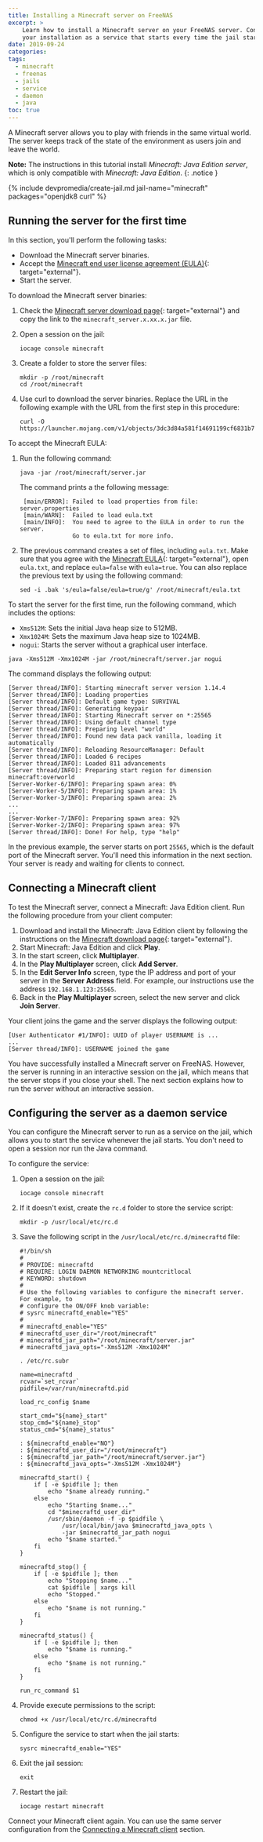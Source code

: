 ```yaml
---
title: Installing a Minecraft server on FreeNAS
excerpt: >
    Learn how to install a Minecraft server on your FreeNAS server. Configure
    your installation as a service that starts every time the jail starts.
date: 2019-09-24
categories:
tags:
  - minecraft
  - freenas
  - jails
  - service
  - daemon
  - java
toc: true
---
```


A Minecraft server allows you to play with friends in the same virtual world.
The server keeps track of the state of the environment as users join and leave
the world.


**Note:** The instructions in this tutorial install _Minecraft: Java Edition
server_, which is only compatible with _Minecraft: Java Edition_.
{: .notice }

{% include devpromedia/create-jail.md
   jail-name="minecraft"
   packages="openjdk8 curl" %}

## Running the server for the first time

In this section, you'll perform the following tasks:

* Download the Minecraft server binaries.
* Accept the [Minecraft end user license agreement (EULA)][5]{: target="external"}.
* Start the server.

To download the Minecraft server binaries:

1. Check the [Minecraft server download page][4]{: target="external"} and copy
   the link to the `minecraft_server.x.xx.x.jar` file.

1. Open a session on the jail:
   ```shell
   iocage console minecraft
   ```
1. Create a folder to store the server files:
   ```shell
   mkdir -p /root/minecraft
   cd /root/minecraft
   ```
1. Use curl to download the server binaries. Replace the URL in the following
   example with the URL from the first step in this procedure:
   ```shell
   curl -O https://launcher.mojang.com/v1/objects/3dc3d84a581f14691199cf6831b71ed1296a9fdf/server.jar
   ```

To accept the Minecraft EULA:

1. Run the following command:
   ```shell
   java -jar /root/minecraft/server.jar
   ```
   The command prints a the following message:
   ```
    [main/ERROR]: Failed to load properties from file: server.properties
    [main/WARN]:  Failed to load eula.txt
    [main/INFO]:  You need to agree to the EULA in order to run the server.
                  Go to eula.txt for more info.
   ```
1. The previous command creates a set of files, including `eula.txt`. Make sure
   that you agree with the [Minecraft EULA][4]{: target="external"}, open
   `eula.txt`, and replace `eula=false` with `eula=true`. You can also replace
   the previous text by using the following command:
   ```shell
   sed -i .bak 's/eula=false/eula=true/g' /root/minecraft/eula.txt
   ```

To start the server for the first time, run the following command, which
includes the options:

* `Xms512M`: Sets the initial Java heap size to 512MB.
* `Xmx1024M`: Sets the maximum Java heap size to 1024MB.
* `nogui`: Starts the server without a graphical user interface.

```shell
java -Xms512M -Xmx1024M -jar /root/minecraft/server.jar nogui
```

The command displays the following output:
```
[Server thread/INFO]: Starting minecraft server version 1.14.4
[Server thread/INFO]: Loading properties
[Server thread/INFO]: Default game type: SURVIVAL
[Server thread/INFO]: Generating keypair
[Server thread/INFO]: Starting Minecraft server on *:25565
[Server thread/INFO]: Using default channel type
[Server thread/INFO]: Preparing level "world"
[Server thread/INFO]: Found new data pack vanilla, loading it automatically
[Server thread/INFO]: Reloading ResourceManager: Default
[Server thread/INFO]: Loaded 6 recipes
[Server thread/INFO]: Loaded 811 advancements
[Server thread/INFO]: Preparing start region for dimension minecraft:overworld
[Server-Worker-6/INFO]: Preparing spawn area: 0%
[Server-Worker-5/INFO]: Preparing spawn area: 1%
[Server-Worker-3/INFO]: Preparing spawn area: 2%
...
...
[Server-Worker-7/INFO]: Preparing spawn area: 92%
[Server-Worker-2/INFO]: Preparing spawn area: 97%
[Server thread/INFO]: Done! For help, type "help"
```

In the previous example, the server starts on port `25565`, which is the default
port of the Minecraft server. You'll need this information in the next section.
Your server is ready and waiting for clients to connect.

## Connecting a Minecraft client

To test the Minecraft server, connect a Minecraft: Java Edition client. Run the
following procedure from your client computer:

1. Download and install the Minecraft: Java Edition client by following the
   instructions on the [Minecraft download page][6]{: target="external"}.
1. Start Minecraft: Java Edition and click **Play**.
1. In the start screen, click **Multiplayer**.
1. In the **Play Multiplayer** screen, click **Add Server**.
1. In the **Edit Server Info** screen, type the IP address and port of your
   server in the **Server Address** field. For example, our instructions use the
   address `192.168.1.123:25565`.
1. Back in the **Play Multiplayer** screen, select the new server and click
   **Join Server**.

Your client joins the game and the server displays the following output:

```
[User Authenticator #1/INFO]: UUID of player USERNAME is ...
...
[Server thread/INFO]: USERNAME joined the game
```

You have successfully installed a Minecraft server on FreeNAS. However, the
server is running in an interactive session on the jail, which means that the
server stops if you close your shell. The next section explains how to run the
server without an interactive session.

## Configuring the server as a daemon service

You can configure the Minecraft server to run as a service on the jail, which
allows you to start the service whenever the jail starts. You don't need to open
a session nor run the Java command.

To configure the service:

1. Open a session on the jail:
   ```shell
   iocage console minecraft
   ```
1. If it doesn't exist, create the `rc.d` folder to store the service script:
   ```shell
   mkdir -p /usr/local/etc/rc.d
   ```
1. Save the following script in the `/usr/local/etc/rc.d/minecraftd` file:
   ```shell
   #!/bin/sh
   #
   # PROVIDE: minecraftd
   # REQUIRE: LOGIN DAEMON NETWORKING mountcritlocal
   # KEYWORD: shutdown
   #
   # Use the following variables to configure the minecraft server. For example, to
   # configure the ON/OFF knob variable:
   # sysrc minecraftd_enable="YES"
   #
   # minecraftd_enable="YES"
   # minecraftd_user_dir="/root/minecraft"
   # minecraftd_jar_path="/root/minecraft/server.jar"
   # minecraftd_java_opts="-Xms512M -Xmx1024M"

   . /etc/rc.subr

   name=minecraftd
   rcvar=`set_rcvar`
   pidfile=/var/run/minecraftd.pid

   load_rc_config $name

   start_cmd="${name}_start"
   stop_cmd="${name}_stop"
   status_cmd="${name}_status"

   : ${minecraftd_enable="NO"}
   : ${minecraftd_user_dir="/root/minecraft"}
   : ${minecraftd_jar_path="/root/minecraft/server.jar"}
   : ${minecraftd_java_opts="-Xms512M -Xmx1024M"}

   minecraftd_start() {
       if [ -e $pidfile ]; then
           echo "$name already running."
       else
           echo "Starting $name..."
           cd "$minecraftd_user_dir"
           /usr/sbin/daemon -f -p $pidfile \
               /usr/local/bin/java $minecraftd_java_opts \
               -jar $minecraftd_jar_path nogui
           echo "$name started."
       fi
   }

   minecraftd_stop() {
       if [ -e $pidfile ]; then
           echo "Stopping $name..."
           cat $pidfile | xargs kill
           echo "Stopped."
       else
           echo "$name is not running."
       fi
   }

   minecraftd_status() {
       if [ -e $pidfile ]; then
           echo "$name is running."
       else
           echo "$name is not running."
       fi
   }

   run_rc_command $1
   ```
1. Provide execute permissions to the script:
   ```shell
   chmod +x /usr/local/etc/rc.d/minecraftd
   ```
1. Configure the service to start when the jail starts:
   ```shell
   sysrc minecraftd_enable="YES"
   ```
1. Exit the jail session:
   ```shell
   exit
   ```
1. Restart the jail:
   ```shell
   iocage restart minecraft
   ```

Connect your Minecraft client again. You can use the same server configuration
from the [Connecting a Minecraft client](#connecting-a-minecraft-client)
section.


[0]: https://www.ixsystems.com/documentation/freenas/11.2-U4.1/shell.html
[1]: https://iocage.readthedocs.io/en/latest/
[2]: /blog/self-hosted-architecture/#version-control-system
[3]: /blog/self-hosted-architecture/#application-server
[4]: https://www.minecraft.net/download/server/
[5]: https://account.mojang.com/documents/minecraft_eula
[6]: https://www.minecraft.net/download/
[10]: https://en.wikipedia.org/wiki/Classless_Inter-Domain_Routing
